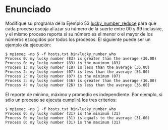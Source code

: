 # Enunciado

Modifique su programa de la Ejemplo 53 [lucky_number_reduce](/examples/mpi/lucky_number_reduce/) para que cada proceso escoja al azar su número de la suerte entre 00 y 99 inclusive, y el mismo proceso reporta si su número es el menor o el mayor de los números escogidos por todos los procesos. El siguiente puede ser un ejemplo de ejecución:

```
$ mpiexec -np 5 -f hosts.txt bin/lucky_number_who
Process 0: my lucky number (83) is greater than the average (36.00)
Process 0: my lucky number (83) is the maximum (83)
Process 1: my lucky number (18) is less than the average (36.00)
Process 2: my lucky number (07) is less than the average (36.00)
Process 2: my lucky number (07) is the minimum (07)
Process 3: my lucky number (46) is greater than the average (36.00)
Process 4: my lucky number (26) is less than the average (36.00)
```

El reporte de mínimo, máximo y promedio es independiente. Por ejemplo, si sólo un proceso se ejecuta cumplirá los tres criterios:
```
$ mpiexec -np 1 -f hosts.txt bin/lucky_number_who
Process 0: my lucky number (31) is the minimum (31)
Process 0: my lucky number (31) is equals to the average (31.00)
Process 0: my lucky number (31) is the maximum (31)
```
